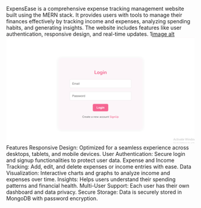 ExpensEase is a comprehensive expense tracking management website built using the MERN stack. It provides users with tools to manage their finances effectively by tracking income and expenses, analyzing spending habits, and generating insights. The website includes features like user authentication, responsive design, and real-time updates.
1[image alt](https://github.com/kothachand/Spend-Smart/blob/af354e618dad0de87d955d363c36173c3d3af09b/Screenshot%20(75).png)
![image alt](https://github.com/kothachand/Spend-Smart/blob/e3b827be190276e1bcf9b44f208269f2862dc6ef/Screenshot%20(76).png)
Features
 Responsive Design: Optimized for a seamless experience across desktops, tablets, and mobile devices.
 User Authentication: Secure login and signup functionalities to protect user data.
 Expense and Income Tracking: Add, edit, and delete expenses or income entries with ease.
 Data Visualization: Interactive charts and graphs to analyze income and expenses over time.
 Insights: Helps users understand their spending patterns and financial health.
 Multi-User Support: Each user has their own dashboard and data privacy.
 Secure Storage: Data is securely stored in MongoDB with password encryption.

